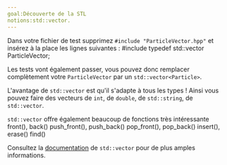 ```yaml
---
goal:Découverte de la STL
notions:std::vector.
---
```

Dans votre fichier de test supprimez `#include "ParticleVector.hpp"` et insérez à la place les lignes suivantes :
	#include <vector>
	typedef std::vector<Particle> ParticleVector;

Les tests vont également passer, vous pouvez donc remplacer complètement votre `ParticleVector` par un `std::vector<Particle>`.

L'avantage de `std::vector` est qu'il s'adapte à tous les types ! Ainsi vous pouvez faire des vecteurs de `int`, de `double`, de `std::string`, de `std::vector`.

`std::vector` offre également beaucoup de fonctions très intéressante
	front(), back()
	push_front(), push_back()
	pop_front(), pop_back()
	insert(), erase()
	find()

Consultez la [documentation](http://www.cplusplus.com/reference/vector/vector/) de `std::vector` pour de plus amples informations.